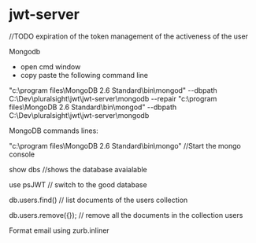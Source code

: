 ﻿# jwt-server

//TODO
expiration of the token
management of the activeness of the user

Mongodb

* open cmd window 
* copy paste the following command line

"c:\program files\MongoDB 2.6 Standard\bin\mongod" --dbpath C:\Dev\pluralsight\jwt\jwt-server\mongodb --repair
"c:\program files\MongoDB 2.6 Standard\bin\mongod" --dbpath C:\Dev\pluralsight\jwt\jwt-server\mongodb

MongoDB commands lines:


"c:\program files\MongoDB 2.6 Standard\bin\mongo"  //Start the mongo console

show dbs   //shows the database avaialable

use psJWT // switch to the good database

db.users.find()  // list documents of the users collection

db.users.remove({}); // remove all the documents in the collection users  



Format email using zurb.inliner